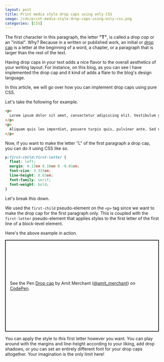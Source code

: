 ```yaml
---
layout: post
title: Print media style drop caps using only CSS
image: /cdn/print-media-style-drop-caps-using-only-css.png
categories: [CSS]
---
```


The first character in this paragraph, the letter **"T"**, is called a *drop cap* or an "initial". Why? Because in a written or published work, an initial or [drop cap](https://en.wikipedia.org/wiki/Initial) is a letter at the beginning of a word, a chapter, or a paragraph that is larger than the rest of the text.

Having drop caps in your text adds a nice flavor to the overall aesthetics of your writing layout. For instance, on this blog, as you can see I have implemented the drop cap and it kind of adds a flare to the blog's design language.

In this article, we will go over how you can implement drop caps using pure CSS. 

Let's take the following for example.

```html
<p>
  Lorem ipsum dolor sit amet, consectetur adipiscing elit. Vestibulum gravida ac ex vel tincidunt. Cras posuere, velit placerat egestas efficitur, mauris nisi tempor neque, vitae semper erat ligula eu augue. Ut ultricies dictum purus, nec condimentum sapien elementum sit amet. Aenean mattis at ante non iaculis. Duis ultrices dignissim urna, quis pulvinar ex congue ut. Aliquam fringilla mi a lectus dapibus tempor quis sit amet nisi. Nulla auctor dapibus nibh nec ullamcorper. Nam vehicula molestie dui eget volutpat. Ut molestie, libero at viverra sodales, purus eros feugiat massa, at condimentum magna purus ac augue. Donec quis dolor imperdiet orci ultrices malesuada. Donec tempor vestibulum ex, et ullamcorper lectus ultricies at. Integer a accumsan massa, sed ultrices arcu. Maecenas at odio vitae leo egestas pharetra sit amet ut nulla.
</p>
<p>
  Aliquam quis leo imperdiet, posuere turpis quis, pulvinar ante. Sed nisl urna, fringilla vitae aliquam ut, porta egestas mauris. Quisque lacus turpis, lobortis at pulvinar et, efficitur vel erat. Ut pretium dignissim nibh, porttitor lobortis dui gravida eget. Nunc euismod dui enim, ac dignissim nisl iaculis vitae. Quisque sit amet velit sed nisi faucibus bibendum. Nullam nisi arcu, sollicitudin vitae porta a, egestas quis nulla. Nunc nec nulla dolor. Proin mauris justo, lobortis eu leo vel, volutpat lacinia mi. Mauris in eros elit. Pellentesque sed libero non enim blandit condimentum sit amet vel quam. Sed ac nulla sed ipsum tristique ullamcorper ac quis nunc.
</p>
```

Now, if you want to make the letter "L" of the first paragraph a drop cap, you can do it using CSS like so.

```css
p:first-child:first-letter {
  float: left;
  margin: 0.13em 0.10em 0 -0.01em;
  font-size: 3.333em;
  line-height: 0.65em;
  font-family: serif;
  font-weight: bold;
}
```

Let's break this down. 

We used the `first-child` pseudo-element on the `<p>` tag since we want to make the drop cap for the first paragraph only. This is coupled with the `first-letter` pseudo-element that applies styles to the first letter of the first line of a block-level element.

Here's the above example in action.

<p class="codepen" data-height="300" data-theme-id="dark" data-default-tab="html,result" data-slug-hash="MWmzRWO" data-user="amit_merchant" style="height: 300px; box-sizing: border-box; display: flex; align-items: center; justify-content: center; border: 2px solid; margin: 1em 0; padding: 1em;">
  <span>See the Pen <a href="https://codepen.io/amit_merchant/pen/MWmzRWO">
  Drop cap</a> by Amit Merchant (<a href="https://codepen.io/amit_merchant">@amit_merchant</a>)
  on <a href="https://codepen.io">CodePen</a>.</span>
</p>
<script async src="https://cpwebassets.codepen.io/assets/embed/ei.js"></script>

You can apply the style to this first letter however you want. You can play around with the margins and line-height according to your liking, add drop shadows, or you can set an entirely different font for your drop caps altogether. Your imagination is the only limit here!